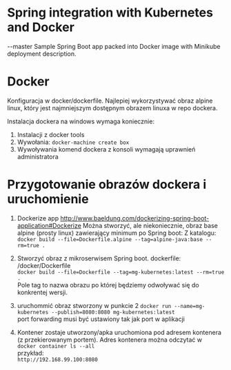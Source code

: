 # Spring integration with Kubernetes and Docker
--master
Sample Spring Boot app packed into Docker image with Minikube deployment description.

# Docker 
Konfiguracja w docker/dockerfile.
Najlepiej wykorzystywać obraz alpine linux, który jest najmniejszym dostępnym obrazem linuxa w repo dockera.

Instalacja dockera na windows wymaga koniecznie: 
1. Instalacji z docker tools
2. Wywołania: `docker-machine create box`
3. Wywoływania komend dockera z konsoli wymagają uprawnień administratora

# Przygotowanie obrazów dockera i uruchomienie

1. Dockerize app http://www.baeldung.com/dockerizing-spring-boot-application#Dockerize
 Można stworzyć, ale niekoniecznie, obraz base alpine (prosty linux) zawierający minimum po Spring boot:
Z katalogu:  <br />
`docker build --file=Dockerfile.alpine --tag=alpine-java:base --rm=true .`

2. Stworzyć obraz z mikroserwisem Spring boot. dockerfile: /docker/Dockerfile <br />
`docker build --file=Dockerfile --tag=mg-kubernetes:latest --rm=true .` <br />
Pole tag to nazwa obrazu po której będziemy odwoływać się do konkrentej wersji.

3.  uruchommić obraz stworzony w punkcie 2
`docker run --name=mg-kubernetes --publish=8080:8080 mg-kubernetes:latest` <br />
port forwarding musi być ustawiony tak jak port w aplikacji

4. Kontener zostaje utworzony/apka uruchomiona pod adresem kontenera (z przekierowanym portem). Adres kontenera można odczytać w <br />
`docker container ls --all` <br /> 
przykład: <br />
`http://192.168.99.100:8080`



